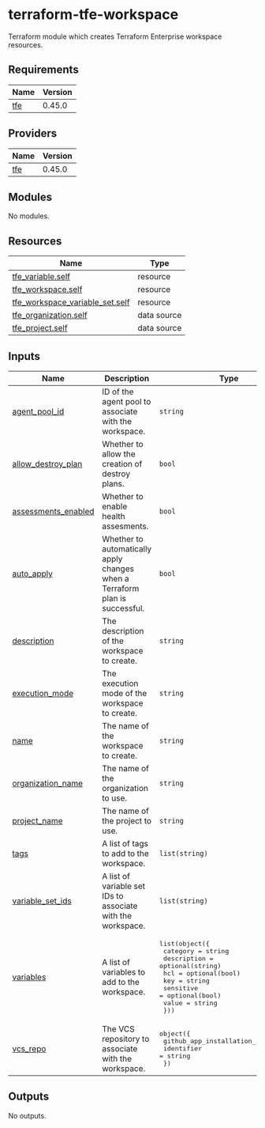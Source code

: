 # terraform-tfe-workspace
Terraform module which creates Terraform Enterprise workspace resources.

<!-- BEGIN_TF_DOCS -->
## Requirements

| Name | Version |
|------|---------|
| <a name="requirement_tfe"></a> [tfe](#requirement\_tfe) | 0.45.0 |

## Providers

| Name | Version |
|------|---------|
| <a name="provider_tfe"></a> [tfe](#provider\_tfe) | 0.45.0 |

## Modules

No modules.

## Resources

| Name | Type |
|------|------|
| [tfe_variable.self](https://registry.terraform.io/providers/hashicorp/tfe/0.45.0/docs/resources/variable) | resource |
| [tfe_workspace.self](https://registry.terraform.io/providers/hashicorp/tfe/0.45.0/docs/resources/workspace) | resource |
| [tfe_workspace_variable_set.self](https://registry.terraform.io/providers/hashicorp/tfe/0.45.0/docs/resources/workspace_variable_set) | resource |
| [tfe_organization.self](https://registry.terraform.io/providers/hashicorp/tfe/0.45.0/docs/data-sources/organization) | data source |
| [tfe_project.self](https://registry.terraform.io/providers/hashicorp/tfe/0.45.0/docs/data-sources/project) | data source |

## Inputs

| Name | Description | Type | Default | Required |
|------|-------------|------|---------|:--------:|
| <a name="input_agent_pool_id"></a> [agent\_pool\_id](#input\_agent\_pool\_id) | ID of the agent pool to associate with the workspace. | `string` | `null` | no |
| <a name="input_allow_destroy_plan"></a> [allow\_destroy\_plan](#input\_allow\_destroy\_plan) | Whether to allow the creation of destroy plans. | `bool` | `false` | no |
| <a name="input_assessments_enabled"></a> [assessments\_enabled](#input\_assessments\_enabled) | Whether to enable health assesments. | `bool` | `false` | no |
| <a name="input_auto_apply"></a> [auto\_apply](#input\_auto\_apply) | Whether to automatically apply changes when a Terraform plan is successful. | `bool` | `false` | no |
| <a name="input_description"></a> [description](#input\_description) | The description of the workspace to create. | `string` | n/a | yes |
| <a name="input_execution_mode"></a> [execution\_mode](#input\_execution\_mode) | The execution mode of the workspace to create. | `string` | `"remote"` | no |
| <a name="input_name"></a> [name](#input\_name) | The name of the workspace to create. | `string` | n/a | yes |
| <a name="input_organization_name"></a> [organization\_name](#input\_organization\_name) | The name of the organization to use. | `string` | n/a | yes |
| <a name="input_project_name"></a> [project\_name](#input\_project\_name) | The name of the project to use. | `string` | n/a | yes |
| <a name="input_tags"></a> [tags](#input\_tags) | A list of tags to add to the workspace. | `list(string)` | `[]` | no |
| <a name="input_variable_set_ids"></a> [variable\_set\_ids](#input\_variable\_set\_ids) | A list of variable set IDs to associate with the workspace. | `list(string)` | `[]` | no |
| <a name="input_variables"></a> [variables](#input\_variables) | A list of variables to add to the workspace. | <pre>list(object({<br>    category    = string<br>    description = optional(string)<br>    hcl         = optional(bool)<br>    key         = string<br>    sensitive   = optional(bool)<br>    value       = string<br>  }))</pre> | `[]` | no |
| <a name="input_vcs_repo"></a> [vcs\_repo](#input\_vcs\_repo) | The VCS repository to associate with the workspace. | <pre>object({<br>    github_app_installation_id = string<br>    identifier                 = string<br>  })</pre> | `null` | no |

## Outputs

No outputs.
<!-- END_TF_DOCS -->